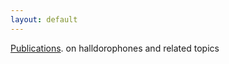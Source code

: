 ```yaml
---
layout: default
---
```


[Publications](./publications.html). on halldorophones and related topics

